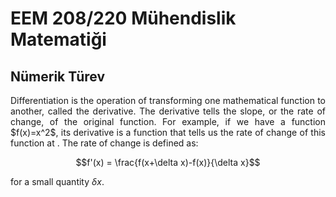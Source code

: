<h1>EEM 208/220 Mühendislik Matematiği</h1>
<h2>Nümerik Türev</h2>
<p align="justify">Differentiation is the operation of transforming one mathematical function to another, called the derivative. The derivative tells the slope, or the rate of change, of the original function. For example, if we have a function $f(x)=x^2$, its derivative is a function that tells us the rate of change of this function at . The rate of change is defined as:</p>

```math
f'(x) = \frac{f(x+\delta x)-f(x)}{\delta x}
```

for a small quantity $\delta x$.